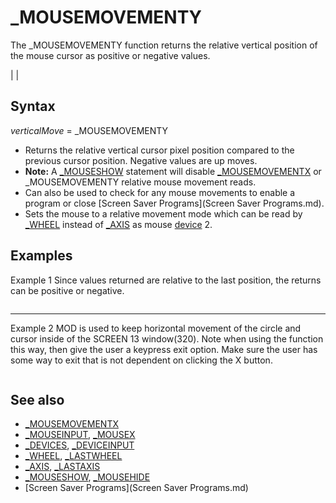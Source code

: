 # _MOUSEMOVEMENTY

The _MOUSEMOVEMENTY function returns the relative vertical position of the mouse cursor as positive or negative values.

  

|  |

## Syntax

*verticalMove* = _MOUSEMOVEMENTY
  

* Returns the relative vertical cursor pixel position compared to the previous cursor position. Negative values are up moves.
* **Note:** A [_MOUSESHOW](_MOUSESHOW.md) statement will disable [_MOUSEMOVEMENTX](_MOUSEMOVEMENTX.md) or _MOUSEMOVEMENTY relative mouse movement reads.
* Can also be used to check for any mouse movements to enable a program or close [Screen Saver Programs](Screen Saver Programs.md).
* Sets the mouse to a relative movement mode which can be read by [_WHEEL](_WHEEL.md) instead of [_AXIS](_AXIS.md) as mouse [device](device.md) 2.

  

## Examples

Example 1
Since values returned are relative to the last position, the returns can be positive or negative.

``` [SCREEN](SCREEN.md) 12 PX = 320: PY = 240 'center position [DO](DO.md): [_LIMIT](_LIMIT.md) 200     [DO WHILE](DO WHILE.md) [_MOUSEINPUT](_MOUSEINPUT.md)         PX = PX + [_MOUSEMOVEMENTX](_MOUSEMOVEMENTX.md)         PY = PY + _MOUSEMOVEMENTY     [LOOP](LOOP.md)     [CLS](CLS.md)     [CIRCLE](CIRCLE.md) (PX, PY), 10, 10     [LOCATE](LOCATE.md) 1, 1: [PRINT](PRINT.md) PX, PY [LOOP UNTIL](LOOP UNTIL.md) [INKEY$](INKEY$.md) = [CHR$](CHR$.md)(27) 'escape key exit  
```

---

Example 2
MOD is used to keep horizontal movement of the circle and cursor inside of the SCREEN 13 window(320).
Note when using the function this way, then give the user a keypress exit option. Make sure the user has some way to exit that is not dependent on clicking the X button.

``` [SCREEN](SCREEN.md) 13, , 1, 0 [DO](DO.md): [_LIMIT](_LIMIT.md) 200     [DO WHILE](DO WHILE.md) [_MOUSEINPUT](_MOUSEINPUT.md)         x = x + [_MOUSEMOVEMENTX](_MOUSEMOVEMENTX.md)         y = y + _MOUSEMOVEMENTY     [LOOP](LOOP.md)     x = (x + 320) [MOD](MOD.md) 320 'keeps object on screen     y = (y + 200) [MOD](MOD.md) 200 'remove if off screen moves are desired     [CLS](CLS.md)     [CIRCLE](CIRCLE.md) (x, y), 20     [PCOPY](PCOPY.md) 1, 0 [LOOP UNTIL](LOOP UNTIL.md) [INKEY$](INKEY$.md) <> "" 'press any key to exit  
```

  

## See also

* [_MOUSEMOVEMENTX](_MOUSEMOVEMENTX.md)
* [_MOUSEINPUT](_MOUSEINPUT.md), [_MOUSEX](_MOUSEX.md)
* [_DEVICES](_DEVICES.md), [_DEVICEINPUT](_DEVICEINPUT.md)
* [_WHEEL](_WHEEL.md), [_LASTWHEEL](_LASTWHEEL.md)
* [_AXIS](_AXIS.md), [_LASTAXIS](_LASTAXIS.md)
* [_MOUSESHOW](_MOUSESHOW.md), [_MOUSEHIDE](_MOUSEHIDE.md)
* [Screen Saver Programs](Screen Saver Programs.md)

  
